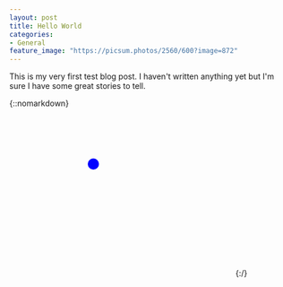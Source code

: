 ```yaml
---
layout: post
title: Hello World
categories:
- General
feature_image: "https://picsum.photos/2560/600?image=872"
---
```


This is my very first test blog post. I haven't written anything yet but I'm sure I have some great stories to tell.

{::nomarkdown}
<svg width="400" height=300>
    <circle cx="150" cy="100" r="10" fill="blue"/>
</svg>
{:/}
